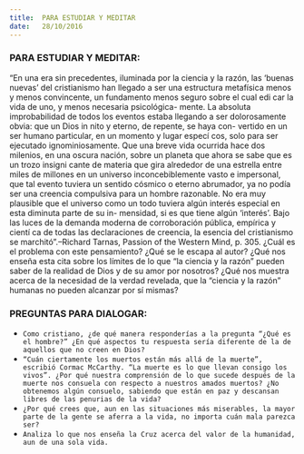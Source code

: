 ```yaml
---
title:  PARA ESTUDIAR Y MEDITAR
date:   28/10/2016
---
```


### PARA ESTUDIAR Y MEDITAR:

“En una era sin precedentes, iluminada por la ciencia y la razón, las ‘buenas nuevas’ del cristianismo han llegado a ser una estructura metafísica menos y menos convincente, un fundamento menos seguro sobre el cual edi car la vida de uno, y menos necesaria psicológica- mente. La absoluta improbabilidad de todos los eventos estaba llegando a ser dolorosamente obvia: que un Dios in nito y eterno, de repente, se haya con- vertido en un ser humano particular, en un momento y lugar especí cos, solo para ser ejecutado ignominiosamente. Que una breve vida ocurrida hace dos milenios, en una oscura nación, sobre un planeta que ahora se sabe que es un trozo insigni cante de materia que gira alrededor de una estrella entre miles de millones en un universo inconcebiblemente vasto e impersonal, que tal evento tuviera un sentido cósmico o eterno abrumador, ya no podía ser una creencia compulsiva para un hombre razonable. No era muy plausible que el universo como un todo tuviera algún interés especial en esta diminuta parte de su in- mensidad, si es que tiene algún ‘interés’. Bajo las luces de la demanda moderna de corroboración pública, empírica y cientí ca de todas las declaraciones de creencia, la esencia del cristianismo se marchitó”.–Richard Tarnas, Passion of the Western Mind, p. 305. ¿Cuál es el problema con este pensamiento? ¿Qué se le escapa al autor? ¿Qué nos enseña esta cita sobre los límites de lo que “la ciencia y la razón” pueden saber de la realidad de Dios y de su amor por nosotros? ¿Qué nos muestra acerca de la necesidad de la verdad revelada, que la “ciencia y la razón” humanas no pueden alcanzar por sí mismas?

### PREGUNTAS PARA DIALOGAR:

- ```Como cristiano, ¿de qué manera responderías a la pregunta “¿Qué es el hombre?” ¿En qué aspectos tu respuesta sería diferente de la de aquellos que no creen en Dios?```
- ```“Cuán ciertamente los muertos están más allá de la muerte”, escribió Cormac McCarthy. “La muerte es lo que llevan consigo los vivos”. ¿Por qué nuestra comprensión de lo que sucede después de la muerte nos consuela con respecto a nuestros amados muertos? ¿No obtenemos algún consuelo, sabiendo que están en paz y descansan libres de las penurias de la vida?```
- ```¿Por qué crees que, aun en las situaciones más miserables, la mayor parte de la gente se aferra a la vida, no importa cuán mala parezca ser?```
- ```Analiza lo que nos enseña la Cruz acerca del valor de la humanidad, aun de una sola vida.```
